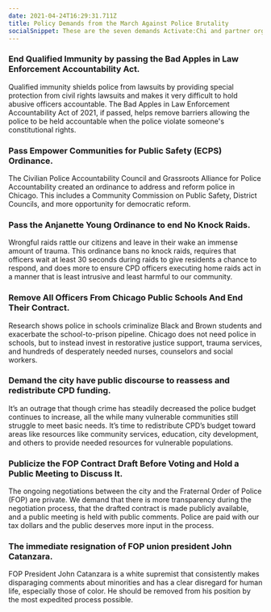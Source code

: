 ```yaml
---
date: 2021-04-24T16:29:31.711Z
title: Policy Demands from the March Against Police Brutality
socialSnippet: These are the seven demands Activate:Chi and partner organizations published at the March Against Police Brutality in April 2021.
---
```


### End Qualified Immunity by passing the Bad Apples in Law Enforcement Accountability Act.

Qualified immunity shields police from lawsuits by providing special protection from civil rights lawsuits and makes it very difficult to hold abusive officers accountable. The Bad Apples in Law Enforcement Accountability Act of 2021, if passed, helps remove barriers allowing the police to be held accountable when the police violate someone's constitutional rights.

### Pass Empower Communities for Public Safety (ECPS) Ordinance.

The Civilian Police Accountability Council and Grassroots Alliance for Police Accountability created an ordinance to address and reform police in Chicago. This includes a Community Commission on Public Safety, District Councils, and more opportunity for democratic reform.

### Pass the Anjanette Young Ordinance to end No Knock Raids.

Wrongful raids rattle our citizens and leave in their wake an immense amount of trauma. This ordinance bans no knock raids, requires that officers wait at least 30 seconds during raids to give residents a chance to respond, and does more to ensure CPD officers executing home raids act in a manner that is least intrusive and least harmful to our community.

### Remove All Officers From Chicago Public Schools And End Their Contract.

Research shows police in schools criminalize Black and Brown students and exacerbate the school-to-prison pipeline. Chicago does not need police in schools, but to instead invest in restorative justice support, trauma services, and hundreds of desperately needed nurses, counselors and social workers.

### Demand the city have public discourse to reassess and redistribute CPD funding.

It’s an outrage that though crime has steadily decreased the police budget continues to increase, all the while many vulnerable communities still struggle to meet basic needs. It’s time to redistribute CPD’s budget toward areas like resources like community services, education, city development, and others to provide needed resources for vulnerable populations.

### Publicize the FOP Contract Draft Before Voting and Hold a Public Meeting to Discuss It.

The ongoing negotiations between the city and the Fraternal Order of Police (FOP) are private. We demand that there is more transparency during the negotiation process, that the drafted contract is made publicly available, and a public meeting is held with public comments. Police are paid with our tax dollars and the public deserves more input in the process.

### The immediate resignation of FOP union president John Catanzara.

FOP President John Catanzara is a white supremist that consistently makes disparaging comments about minorities and has a clear disregard for human life, especially those of color. He should be removed from his position by the most expedited process possible.

